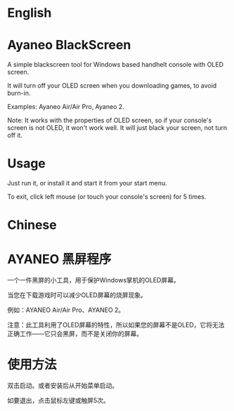 # English
# Ayaneo BlackScreen

A simple blackscreen tool for Windows based handhelt console with OLED screen.

It will turn off your OLED screen when you downloading games, to avoid burn-in.

Examples: Ayaneo Air/Air Pro, Ayaneo 2.

Note: It works with the properties of OLED screen, so if your console's screen is not OLED, it won't work well. It will just black your screen, not turn off it. 

# Usage

Just run it, or install it and start it from your start menu.

To exit, click left mouse (or touch your console's screen) for 5 times.

# Chinese

# AYANEO 黑屏程序

一个一件黑屏的小工具，用于保护Windows掌机的OLED屏幕。

当您在下载游戏时可以减少OLED屏幕的烧屏现象。

例如：AYANEO Air/Air Pro、AYANEO 2。

注意：此工具利用了OLED屏幕的特性，所以如果您的屏幕不是OLED，它将无法正确工作——它只会黑屏，而不是关闭你的屏幕。

# 使用方法

双击启动。或者安装后从开始菜单启动。

如要退出，点击鼠标左键或触屏5次。
